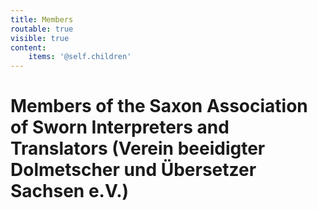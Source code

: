 ```yaml
---
title: Members
routable: true
visible: true
content:
    items: '@self.children'
---
```


# Members of the Saxon Association of Sworn Interpreters and Translators (Verein beeidigter Dolmetscher und Übersetzer Sachsen e.V.)
